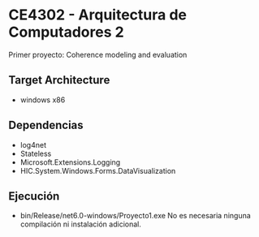 # CE4302 - Arquitectura de Computadores 2
Primer proyecto: Coherence modeling and evaluation

## Target Architecture
- windows x86

## Dependencias
- log4net
- Stateless
- Microsoft.Extensions.Logging
- HIC.System.Windows.Forms.DataVisualization

## Ejecución 
- bin/Release/net6.0-windows/Proyecto1.exe
No es necesaria ninguna compilación ni instalación adicional.
